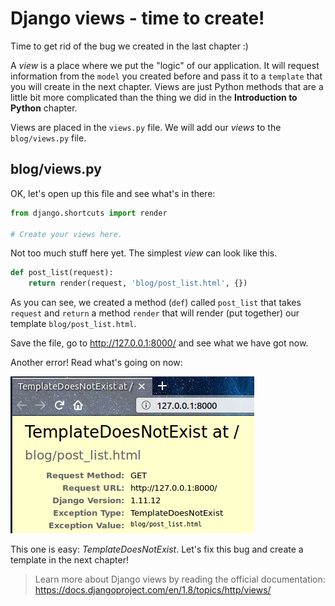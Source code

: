# Django views - time to create!

Time to get rid of the bug we created in the last chapter :)

A *view* is a place where we put the "logic" of our application. It will request information from the `model` you created before and pass it to a `template` that you will create in the next chapter. Views are just Python methods that are a little bit more complicated than the thing we did in the __Introduction to Python__ chapter.

Views are placed in the `views.py` file. We will add our *views* to the `blog/views.py` file.

## blog/views.py

OK, let's open up this file and see what's in there:

```python:blog/views.py
from django.shortcuts import render

# Create your views here.
```


Not too much stuff here yet. The simplest *view* can look like this.

```python:blog/views.py
def post_list(request):
    return render(request, 'blog/post_list.html', {})
```


As you can see, we created a method (`def`) called `post_list` that takes `request` and `return` a method `render` that will render (put together) our template `blog/post_list.html`.

Save the file, go to http://127.0.0.1:8000/ and see what we have got now.

Another error! Read what's going on now:

![Error](images/error.png)

This one is easy: *TemplateDoesNotExist*. Let's fix this bug and create a template in the next chapter!

> Learn more about Django views by reading the official documentation: https://docs.djangoproject.com/en/1.8/topics/http/views/

